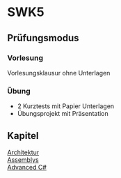 # SWK5

## Prüfungsmodus

### Vorlesung

Vorlesungsklausur ohne Unterlagen

### Übung

* 2 Kurztests mit Papier Unterlagen
* Übungsprojekt mit Präsentation

## Kapitel
[Architektur](chapters/dot_net_architecture.md)  
[Assemblys](chapters/assemblys.md)  
[Advanced C#](chapters/advanced_csharp.md)
